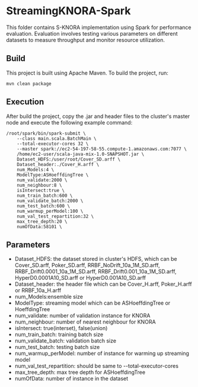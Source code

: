 StreamingKNORA-Spark
========
This folder contains S-KNORA implementation using Spark for performance evaluation. Evaluation involves testing various parameters on different datasets to measure throughput and monitor resource utilization.

## Build
This project is built using Apache Maven. To build the project, run:

```mvn clean package```

## Execution
After build the project, copy the .jar and header files to the cluster's master node and execute the following example command:
```
/root/spark/bin/spark-submit \
	--class main.scala.BatchMain \
	--total-executor-cores 32 \
	--master spark://ec2-54-197-58-55.compute-1.amazonaws.com:7077 \
	/home/ec2-user/scala-java-mix-1.0-SNAPSHOT.jar \
	Dataset_HDFS:/user/root/Cover_SD.arff \
	Dataset_header:./Cover_H.arff \
	num_Models:4 \
	ModelType:ASHoeffdingTree \
	num_validate:2000 \
	num_neighbour:8 \
	isIntersect:true \
	num_train_batch:600 \
	num_validate_batch:2000 \
	num_test_batch:600 \
	num_warmup_perModel:100 \
	num_val_test_repartition:32 \
	max_tree_depth:20 \
	numOfData:58101 \
```

## Parameters
- Dataset_HDFS: the dataset stored in cluster's HDFS, which can be Cover_SD.arff, Poker_SD.arff, RRBF_NoDrift_10a_1M_SD.arff, RRBF_Drift0.0001_10a_1M_SD.arff, RRBF_Drift0.001_10a_1M_SD.arff, HyperD0.0001A10_SD.arff or HyperD0.001A10_SD.arff
- Dataset_header: the header file which can be Cover_H.arff, Poker_H.arff or RRBF_10a_H.arff
- num_Models:ensemble size
- ModelType: streaming model which can be ASHoeffdingTree or HoeffdingTree
- num_validate: number of validation instance for KNORA
- num_neighbour: number of nearest neighbour for KNORA
- isIntersect: true(interset), false(union)
- num_train_batch: training batch size
- num_validate_batch: validation batch size
- num_test_batch: testing batch size
- num_warmup_perModel: number of instance for warming up streaming model
- num_val_test_repartition: should be same to --total-executor-cores
- max_tree_depth: max tree depth for ASHoeffdingTree 
- numOfData: number of instance in the dataset
